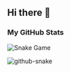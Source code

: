 ## Hi there 👋

### My GitHub Stats

![Snake Game](https://github.com/Forest904/Forest904/blob/output/github-contribution-grid-snake.svg)

<picture>
  <source media="(prefers-color-scheme: dark)" srcset="https://raw.githubusercontent.com/your-username/your-username/main/dist/github-snake-dark.svg" />
  <source media="(prefers-color-scheme: light)" srcset="https://raw.githubusercontent.com/your-username/your-username/main/dist/github-snake.svg" />
  <img alt="github-snake" src="https://raw.githubusercontent.com/your-username/your-username/main/dist/github-snake.svg" />
</picture>
<!--
**Forest904/Forest904** is a ✨ _special_ ✨ repository because its `README.md` (this file) appears on your GitHub profile.

Here are some ideas to get you started:

- 🔭 I’m currently working on ...
- 🌱 I’m currently learning ...
- 👯 I’m looking to collaborate on ...
- 🤔 I’m looking for help with ...
- 💬 Ask me about ...
- 📫 How to reach me: ...
- 😄 Pronouns: ...
- ⚡ Fun fact: ...
-->
